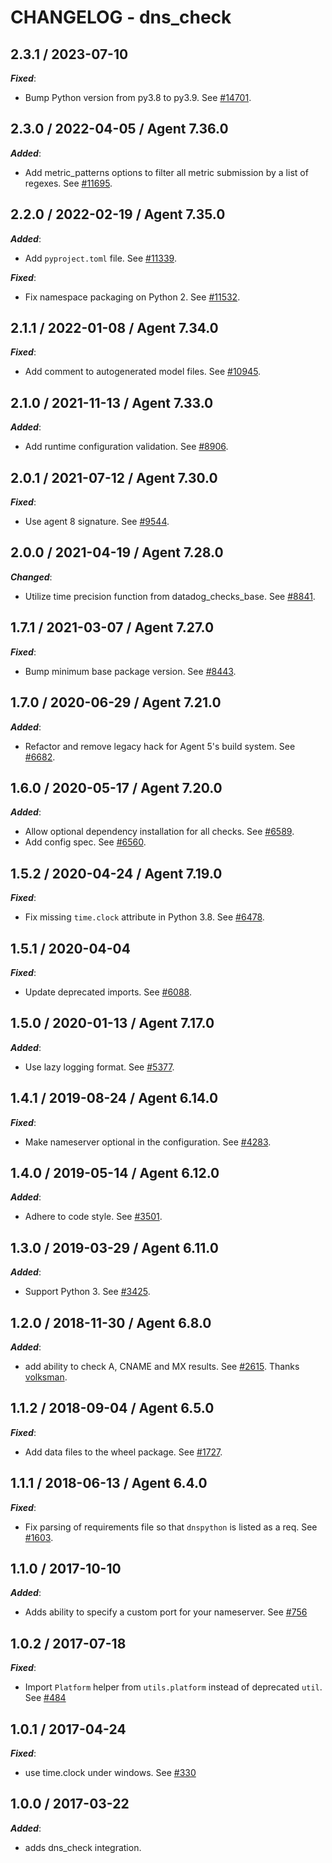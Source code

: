 # CHANGELOG - dns_check

## 2.3.1 / 2023-07-10

***Fixed***:

* Bump Python version from py3.8 to py3.9. See [#14701](https://github.com/DataDog/integrations-core/pull/14701).

## 2.3.0 / 2022-04-05 / Agent 7.36.0

***Added***:

* Add metric_patterns options to filter all metric submission by a list of regexes. See [#11695](https://github.com/DataDog/integrations-core/pull/11695).

## 2.2.0 / 2022-02-19 / Agent 7.35.0

***Added***:

* Add `pyproject.toml` file. See [#11339](https://github.com/DataDog/integrations-core/pull/11339).

***Fixed***:

* Fix namespace packaging on Python 2. See [#11532](https://github.com/DataDog/integrations-core/pull/11532).

## 2.1.1 / 2022-01-08 / Agent 7.34.0

***Fixed***:

* Add comment to autogenerated model files. See [#10945](https://github.com/DataDog/integrations-core/pull/10945).

## 2.1.0 / 2021-11-13 / Agent 7.33.0

***Added***:

* Add runtime configuration validation. See [#8906](https://github.com/DataDog/integrations-core/pull/8906).

## 2.0.1 / 2021-07-12 / Agent 7.30.0

***Fixed***:

* Use agent 8 signature. See [#9544](https://github.com/DataDog/integrations-core/pull/9544).

## 2.0.0 / 2021-04-19 / Agent 7.28.0

***Changed***:

* Utilize time precision function from datadog_checks_base. See [#8841](https://github.com/DataDog/integrations-core/pull/8841).

## 1.7.1 / 2021-03-07 / Agent 7.27.0

***Fixed***:

* Bump minimum base package version. See [#8443](https://github.com/DataDog/integrations-core/pull/8443).

## 1.7.0 / 2020-06-29 / Agent 7.21.0

***Added***:

* Refactor and remove legacy hack for Agent 5's build system. See [#6682](https://github.com/DataDog/integrations-core/pull/6682).

## 1.6.0 / 2020-05-17 / Agent 7.20.0

***Added***:

* Allow optional dependency installation for all checks. See [#6589](https://github.com/DataDog/integrations-core/pull/6589).
* Add config spec. See [#6560](https://github.com/DataDog/integrations-core/pull/6560).

## 1.5.2 / 2020-04-24 / Agent 7.19.0

***Fixed***:

* Fix missing `time.clock` attribute in Python 3.8. See [#6478](https://github.com/DataDog/integrations-core/pull/6478).

## 1.5.1 / 2020-04-04

***Fixed***:

* Update deprecated imports. See [#6088](https://github.com/DataDog/integrations-core/pull/6088).

## 1.5.0 / 2020-01-13 / Agent 7.17.0

***Added***:

* Use lazy logging format. See [#5377](https://github.com/DataDog/integrations-core/pull/5377).

## 1.4.1 / 2019-08-24 / Agent 6.14.0

***Fixed***:

* Make nameserver optional in the configuration. See [#4283](https://github.com/DataDog/integrations-core/pull/4283).

## 1.4.0 / 2019-05-14 / Agent 6.12.0

***Added***:

* Adhere to code style. See [#3501](https://github.com/DataDog/integrations-core/pull/3501).

## 1.3.0 / 2019-03-29 / Agent 6.11.0

***Added***:

* Support Python 3. See [#3425](https://github.com/DataDog/integrations-core/pull/3425).

## 1.2.0 / 2018-11-30 / Agent 6.8.0

***Added***:

* add ability to check A, CNAME and MX results. See [#2615](https://github.com/DataDog/integrations-core/pull/2615). Thanks [volksman](https://github.com/volksman).

## 1.1.2 / 2018-09-04 / Agent 6.5.0

***Fixed***:

* Add data files to the wheel package. See [#1727](https://github.com/DataDog/integrations-core/pull/1727).

## 1.1.1 / 2018-06-13 / Agent 6.4.0

***Fixed***:

* Fix parsing of requirements file so that `dnspython` is listed as a req. See [#1603](https://github.com/DataDog/integrations-core/pull/1603).

## 1.1.0 / 2017-10-10

***Added***:

* Adds ability to specify a custom port for your nameserver. See [#756](https://github.com/DataDog/integrations-core/issues/756)

## 1.0.2 / 2017-07-18

***Fixed***:

* Import `Platform` helper from `utils.platform` instead of deprecated `util`. See [#484](https://github.com/DataDog/integrations-core/issues/484)

## 1.0.1 / 2017-04-24

***Fixed***:

* use time.clock under windows. See [#330](https://github.com/DataDog/integrations-core/issues/330)

## 1.0.0 / 2017-03-22

***Added***:

* adds dns_check integration.
